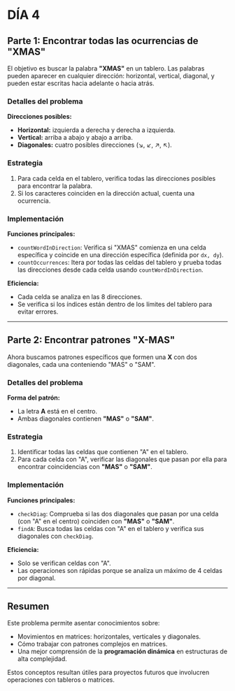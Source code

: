 # DÍA 4

## Parte 1: Encontrar todas las ocurrencias de "XMAS"

El objetivo es buscar la palabra **"XMAS"** en un tablero. Las palabras pueden aparecer en cualquier dirección: horizontal, vertical, diagonal, y pueden estar escritas hacia adelante o hacia atrás.

### Detalles del problema

**Direcciones posibles:**
- **Horizontal:** izquierda a derecha y derecha a izquierda.
- **Vertical:** arriba a abajo y abajo a arriba.
- **Diagonales:** cuatro posibles direcciones (↘, ↙, ↗, ↖).

### Estrategia
1. Para cada celda en el tablero, verifica todas las direcciones posibles para encontrar la palabra.
2. Si los caracteres coinciden en la dirección actual, cuenta una ocurrencia.

### Implementación

**Funciones principales:**
- `countWordInDirection`: Verifica si "XMAS" comienza en una celda específica y coincide en una dirección específica (definida por `dx, dy`).
- `countOccurrences`: Itera por todas las celdas del tablero y prueba todas las direcciones desde cada celda usando `countWordInDirection`.

**Eficiencia:**
- Cada celda se analiza en las 8 direcciones.
- Se verifica si los índices están dentro de los límites del tablero para evitar errores.

---

## Parte 2: Encontrar patrones "X-MAS"

Ahora buscamos patrones específicos que formen una **X** con dos diagonales, cada una conteniendo "MAS" o "SAM".

### Detalles del problema

**Forma del patrón:**
- La letra **A** está en el centro.
- Ambas diagonales contienen **"MAS"** o **"SAM"**.

### Estrategia
1. Identificar todas las celdas que contienen "A" en el tablero.
2. Para cada celda con "A", verificar las diagonales que pasan por ella para encontrar coincidencias con **"MAS"** o **"SAM"**.

### Implementación

**Funciones principales:**
- `checkDiag`: Comprueba si las dos diagonales que pasan por una celda (con "A" en el centro) coinciden con **"MAS"** o **"SAM"**.
- `findA`: Busca todas las celdas con "A" en el tablero y verifica sus diagonales con `checkDiag`.

**Eficiencia:**
- Solo se verifican celdas con "A".
- Las operaciones son rápidas porque se analiza un máximo de 4 celdas por diagonal.

---

## Resumen

Este problema permite asentar conocimientos sobre:
- Movimientos en matrices: horizontales, verticales y diagonales.
- Cómo trabajar con patrones complejos en matrices.
- Una mejor comprensión de la **programación dinámica** en estructuras de alta complejidad.

Estos conceptos resultan útiles para proyectos futuros que involucren operaciones con tableros o matrices.
